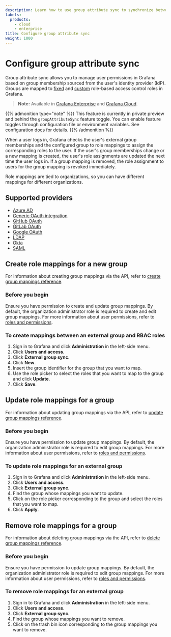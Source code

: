 ```yaml
---
description: Learn how to use group attribute sync to synchronize between groups in your authentication provider and Grafana RBAC roles.
labels:
  products:
    - cloud
    - enterprise
title: Configure group attribute sync
weight: 1000
---
```


# Configure group attribute sync

Group attribute sync allows you to manage user permissions in Grafana based on group membership sourced from the user's identity provider (IdP).
Groups are mapped to [fixed](https://grafana.com/docs/grafana/<GRAFANA_VERSION>/administration/roles-and-permissions/access-control#fixed-roles) and [custom](https://grafana.com/docs/grafana/<GRAFANA_VERSION>/administration/roles-and-permissions/access-control#custom-roles) role-based access control roles in Grafana.

> **Note:** Available in [Grafana Enterprise](https://grafana.com/docs/grafana/<GRAFANA_VERSION>/introduction/grafana-enterprise) and [Grafana Cloud](/docs/grafana-cloud/).

{{% admonition type="note" %}}
This feature is currently in private preview and behind the `groupAttributeSync` feature toggle.
You can enable feature toggles through configuration file or environment variables. See configuration [docs](/docs/grafana/<GRAFANA_VERSION>/setup-grafana/configure-grafana/#feature_toggles) for details.
{{% /admonition %}}

When a user logs in, Grafana checks the user's external group memberships and the configured group to role mappings to assign the corresponding roles to the user.
If the user's group memberships change or a new mapping is created, the user's role assignments are updated the next time the user logs in.
If a group mapping is removed, the role assignment to users for the group mapping is revoked immediately.

Role mappings are tied to organizations, so you can have different mappings for different organizations.

## Supported providers

- [Azure AD](https://grafana.com/docs/grafana/<GRAFANA_VERSION>/setup-grafana/configure-security/configure-authentication/azuread#group-sync-enterprise-only)
- [Generic OAuth integration](https://grafana.com/docs/grafana/<GRAFANA_VERSION>/setup-grafana/configure-security/configure-authentication/generic-oauth#configure-group-synchronization)
- [GitHub OAuth](https://grafana.com/docs/grafana/<GRAFANA_VERSION>/setup-grafana/configure-security/configure-authentication/github#configure-group-synchronization)
- [GitLab OAuth](https://grafana.com/docs/grafana/<GRAFANA_VERSION>/setup-grafana/configure-security/configure-authentication/gitlab#configure-group-synchronization)
- [Google OAuth](https://grafana.com/docs/grafana/<GRAFANA_VERSION>/setup-grafana/configure-security/configure-authentication/google#configure-group-synchronization)
- [LDAP](https://grafana.com/docs/grafana/<GRAFANA_VERSION>/setup-grafana/configure-security/configure-authentication/enhanced-ldap#ldap-group-synchronization)
- [Okta](https://grafana.com/docs/grafana/<GRAFANA_VERSION>/setup-grafana/configure-security/configure-authentication/okta#configure-group-synchronization-enterprise-only)
- [SAML](https://grafana.com/docs/grafana/<GRAFANA_VERSION>/setup-grafana/configure-security/configure-authentication/saml#configure-group-synchronization)

## Create role mappings for a new group

For information about creating group mappings via the API, refer to [create group mappings reference](https://grafana.com/docs/grafana/<GRAFANA_VERSION>/developers/http_api/group_attribute_sync#create-group-mappings).

### Before you begin

Ensure you have permission to create and update group mappings. By default, the organization administrator role is required to create and edit group mappings. For more information about user permissions, refer to [roles and permissions](https://grafana.com/docs/grafana/<GRAFANA_VERSION>/administration/roles-and-permissions).

### To create mappings between an external group and RBAC roles

1. Sign in to Grafana and click **Administration** in the left-side menu.
1. Click **Users and access**.
1. Click **External group sync**.
1. Click **New**.
1. Insert the group identifier for the group that you want to map.
1. Use the role picker to select the roles that you want to map to the group and click **Update**.
1. Click **Save**.

## Update role mappings for a group

For information about updating group mappings via the API, refer to [update group mappings reference](https://grafana.com/docs/grafana/<GRAFANA_VERSION>/developers/http_api/group_attribute_sync#update-group-mappings).

### Before you begin

Ensure you have permission to update group mappings. By default, the organization administrator role is required to edit group mappings. For more information about user permissions, refer to [roles and permissions](https://grafana.com/docs/grafana/<GRAFANA_VERSION>/administration/roles-and-permissions).

### To update role mappings for an external group

1. Sign in to Grafana and click **Administration** in the left-side menu.
1. Click **Users and access**.
1. Click **External group sync**.
1. Find the group whose mappings you want to update.
1. Click on the role picker corresponding to the group and select the roles that you want to map.
1. Click **Apply**.

## Remove role mappings for a group

For information about deleting group mappings via the API, refer to [delete group mappings reference](https://grafana.com/docs/grafana/<GRAFANA_VERSION>/developers/http_api/group_attribute_sync#delete-group-mappings).

### Before you begin

Ensure you have permission to update group mappings. By default, the organization administrator role is required to edit group mappings. For more information about user permissions, refer to [roles and permissions](https://grafana.com/docs/grafana/<GRAFANA_VERSION>/administration/roles-and-permissions).

### To remove role mappings for an external group

1. Sign in to Grafana and click **Administration** in the left-side menu.
1. Click **Users and access**.
1. Click **External group sync**.
1. Find the group whose mappings you want to remove.
1. Click on the trash bin icon corresponding to the group mappings you want to remove.
